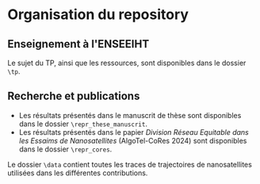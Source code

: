 # Organisation du repository

## Enseignement à l'ENSEEIHT 

Le sujet du TP, ainsi que les ressources, sont disponibles dans le dossier `\tp`. 

## Recherche et publications

 *  Les résultats présentés dans le manuscrit de thèse sont disponibles dans le dossier `\repr_these_manuscrit`.
 *  Les résultats présentés dans le papier *Division Réseau Equitable dans les Essaims de Nanosatellites* (AlgoTel-CoRes 2024) sont disponibles dans le dossier `\repr_cores`.

 Le dossier `\data` contient toutes les traces de trajectoires de nanosatellites utilisées dans les différentes contributions. 